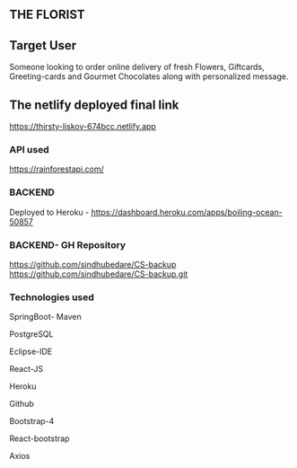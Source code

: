 ## THE FLORIST

## Target User

Someone looking to order online delivery of fresh Flowers, Giftcards, Greeting-cards and Gourmet Chocolates along with personalized message.

## The netlify deployed final link

https://thirsty-liskov-674bcc.netlify.app

### API used

https://rainforestapi.com/

### BACKEND

Deployed to Heroku - https://dashboard.heroku.com/apps/boiling-ocean-50857

### BACKEND- GH Repository

https://github.com/sindhubedare/CS-backup
https://github.com/sindhubedare/CS-backup.git


### Technologies used

SpringBoot- Maven

PostgreSQL

Eclipse-IDE

React-JS

Heroku

Github

Bootstrap-4

React-bootstrap

Axios




